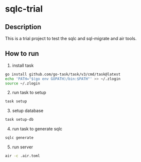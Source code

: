 # sqlc-trial

## Description

This is a trial project to test the sqlc and sql-migrate and air tools.

## How to run

1. install task

```bash
go install github.com/go-task/task/v3/cmd/task@latest
echo 'PATH="$(go env GOPATH)/bin:$PATH"' >> ~/.zlogin
source ~/.zlogin
```

2. run task to setup

```bash
task setup
```

3. setup database

```bash
task setup-db
```

4. run task to generate sqlc

```bash
sqlc generate
```

5. run server

```bash
air -c .air.toml
```
